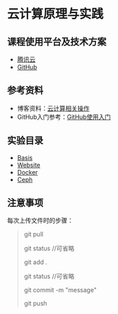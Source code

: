 # 云计算原理与实践

## 课程使用平台及技术方案

* [腾讯云](https://cloud.tencent.com/)
* [GitHub](https://github.com/) 

## 参考资料

* 博客资料：[云计算相关操作](https://blog.csdn.net/llfjfz)
*  GitHub入门参考：[GitHub使用入门](https://blog.csdn.net/llfjfz/article/details/99747385)

## 实验目录

* [Basis](https://github.com/eric-ruhu/CloudComputing/tree/master/Basis)
* [Website](https://github.com/eric-ruhu/CloudComputing/tree/master/Website)
* [Docker](https://github.com/eric-ruhu/CloudComputing/tree/master/Docker)
* [Ceph](https://github.com/eric-ruhu/CloudComputing/tree/master/Ceph)

## 注意事项

每次上传文件时的步骤：

> git pull
>
> git status    //可省略
>
> git add .
>
> git status    //可省略
>
> git commit -m "message"
>
> git push

